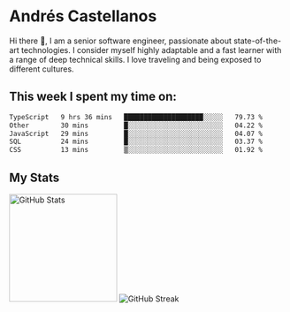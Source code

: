 # Andrés Castellanos

Hi there 👋, I am a senior software engineer, passionate about state-of-the-art technologies. I consider myself highly adaptable and a fast learner with a range of deep technical skills. I love traveling and being exposed to different cultures.

## This week I spent my time on:

<!--START_SECTION:waka-->

```txt
TypeScript   9 hrs 36 mins   ████████████████████░░░░░   79.73 %
Other        30 mins         █░░░░░░░░░░░░░░░░░░░░░░░░   04.22 %
JavaScript   29 mins         █░░░░░░░░░░░░░░░░░░░░░░░░   04.07 %
SQL          24 mins         █░░░░░░░░░░░░░░░░░░░░░░░░   03.37 %
CSS          13 mins         ▒░░░░░░░░░░░░░░░░░░░░░░░░   01.92 %
```

<!--END_SECTION:waka-->

## My Stats

<img height="195" src="https://github-readme-stats.vercel.app/api?username=andrescv&show_icons=true&theme=onedark&hide_border=true&card_width=495" alt="GitHub Stats" />

<img src="https://streak-stats.demolab.com?user=andrescv&theme=one-dark-pro&hide_border=true" alt="GitHub Streak" />
